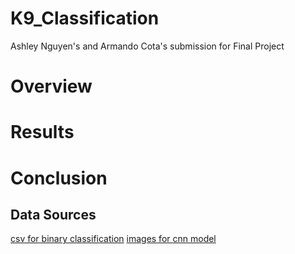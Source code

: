 # K9_Classification
Ashley Nguyen's and Armando Cota's submission for Final Project

# Overview

# Results

# Conclusion

## Data Sources
[csv for binary classification](https://www.kaggle.com/datasets/marshuu/dog-breeds)
[images for cnn model](https://www.kaggle.com/datasets/miljan/stanford-dogs-dataset-traintest)
